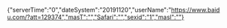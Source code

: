 {"serverTime":"0","dateSystem":"20191120","userName":"https://www.baidu.com/?att=129374","masT":"","Safari":"","sexid":"1","masl":""}
